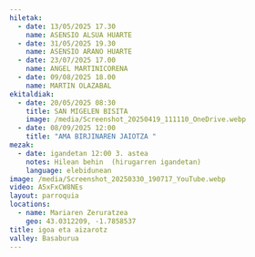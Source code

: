```yaml
---
hiletak:
  - date: 13/05/2025 17.30
    name: ASENSIO ALSUA HUARTE
  - date: 31/05/2025 19.30
    name: ASENSIO ARANO HUARTE
  - date: 23/07/2025 17.00
    name: ANGEL MARTINICORENA
  - date: 09/08/2025 18.00
    name: MARTIN OLAZABAL
ekitaldiak:
  - date: 20/05/2025 08:30
    title: SAN MIGELEN BISITA
    image: /media/Screenshot_20250419_111110_OneDrive.webp
  - date: 08/09/2025 12:00
    title: "AMA BIRJINAREN JAIOTZA "
mezak:
  - date: igandetan 12:00 3. astea
    notes: Hilean behin  (hirugarren igandetan)
    language: elebidunean
image: /media/Screenshot_20250330_190717_YouTube.webp
video: A5xFxCW8NEs
layout: parroquia
locations:
  - name: Mariaren Zeruratzea
    geo: 43.0312209, -1.7858537
title: igoa eta aizarotz
valley: Basaburua
---
```

